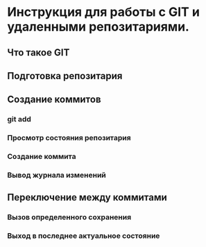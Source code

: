 # Инструкция для работы с GIT и удаленными репозитариями.

## Что такое GIT

## Подготовка репозитария

## Создание коммитов

### git add

### Просмотр состояния репозитария

### Создание коммита

### Вывод журнала изменений

## Переключение между коммитами

### Вызов определенного сохранения

### Выход в последнее актуальное состояние